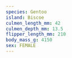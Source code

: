 ```yaml
---
species: Gentoo
island: Biscoe
culmen_length_mm: 42
culmen_depth_mm: 13.5
flipper_length_mm: 210
body_mass_g: 4150
sex: FEMALE
---
```


